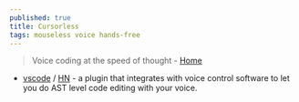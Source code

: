 ```yaml
---
published: true
title: Cursorless
tags: mouseless voice hands-free
---
```

> Voice coding at the speed of thought - [Home](https://www.cursorless.org/)

- [vscode](https://marketplace.visualstudio.com/items?itemName=pokey.cursorless) / [HN](https://news.ycombinator.com/item?id=38214915) - a plugin that integrates with voice control software to let you do AST level code editing with your voice.
